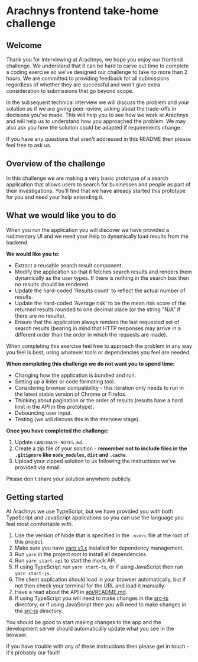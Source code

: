 # Arachnys frontend take-home challenge

## Welcome

Thank you for interviewing at Arachnys, we hope you enjoy our frontend challenge. We understand that it can be hard to carve out time to complete a coding exercise so we've designed our challenge to take no more than 2 hours. We are committed to providing feedback for all submissions regardless of whether they are successful and won't give extra consideration to submissions that go beyond scope.

In the subsequent technical interview we will discuss the problem and your solution as if we are giving peer review, asking about the trade-offs in decisions you've made. This will help you to see how we work at Arachnys and will help us to understand how you approached the problem. We may also ask you how the solution could be adapted if requirements change.

If you have any questions that aren't addressed in this README then please feel free to ask us.

## Overview of the challenge

In this challenge we are making a very basic prototype of a search application that allows users to search for businesses and people as part of their investigations. You'll find that we have already started this prototype for you and need your help extending it.

## What we would like you to do

When you run the application you will discover we have provided a rudimentary UI and we need your help to dynamically load results from the backend.

**We would like you to:**

- Extract a reusable search result component.
- Modify the application so that it fetches search results and renders them dynamically as the user types. If there is nothing in the search box then no results should be rendered.
- Update the hard-coded 'Results count' to reflect the actual number of results.
- Update the hard-coded 'Average risk' to be the mean risk score of the returned results rounded to one decimal place (or the string "N/A" if there are no results).
- Ensure that the application always renders the last requested set of search results (bearing in mind that HTTP responses may arrive in a different order than the order in which the requests are made).

When completing this exercise feel free to approach the problem in any way you feel is best, using whatever tools or dependencies you feel are needed.

**When completing this challenge we do not want you to spend time:**

- Changing how the application is bundled and run.
- Setting up a linter or code formating tool.
- Considering browser compatibility - this iteration only needs to run in the latest stable version of Chrome or Firefox.
- Thinking about pagination or the order of results (results have a hard limit in the API in this prototype).
- Debouncing user input.
- Testing (we will discuss this in the interview stage).

**Once you have completed the challenge:**

1. Update `CANDIDATE-NOTES.md`.
2. Create a zip file of your solution - **remember not to include files in the `.gitignore` like `node_modules`, `dist` and `.cache`**.
3. Upload your zipped solution to us following the instructions we've provided via email.

Please don't share your solution anywhere publicly.

## Getting started

At Arachnys we use TypeScript, but we have provided you with both TypeScript and JavaScript applications so you can use the language you feel most comfortable with.

1. Use the version of Node that is specified in the `.nvmrc` file at the root of this project.
2. Make sure you have [yarn v1.x](https://classic.yarnpkg.com) installed for dependency management.
3. Run `yarn` in the project root to install all dependencies.
4. Run `yarn start-api` to start the mock API.
5. If using TypeScript run `yarn start-ts`, or if using JavaScript then run `yarn start-js`.
6. The client application should load in your browser automatically, but if not then check your terminal for the URL and load it manually.
7. Have a read about the API in [api/README.md](api/README.md).
8. If using TypeScript you will need to make changes in the [src-ts](src-ts) directory, or if using JavaScript then you will need to make changes in the [src-js](src-js) directory.

You should be good to start making changes to the app and the development server should automatically update what you see in the browser.

If you have trouble with any of these instructions then please get in touch - it's probably our fault!
